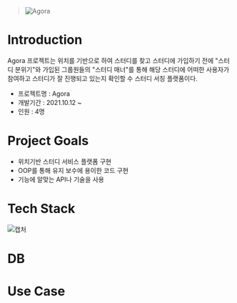 > ![Agora](https://user-images.githubusercontent.com/78465913/136164780-33ce9c62-3513-4a0c-b681-030466a930b8.png)
# Introduction
Agora 프로젝트는 위치를 기반으로 하여 스터디를 찾고 스터디에 가입하기 전에 "스터디 분위기"와 가입된 그룹원들의 "스터디 매너"를 통해 해당 스터디에 어떠한 사용자가 참여하고 스터디가 잘 진행되고 있는지 확인할 수 스터디 서칭 플랫폼이다.

- 프로젝트명 : Agora
- 개발기간 : 2021.10.12 ~  
- 인원 : 4명

# Project Goals
* 위치기반 스터디 서비스 플랫폼 구현
* OOP를 통해 유지 보수에 용이한 코드 구현
* 기능에 알맞는 API나 기술을 사용

# Tech Stack
![캡처](https://user-images.githubusercontent.com/78465913/136657810-3474346a-30ab-41ac-80db-de32f44c076b.PNG)

# DB

# Use Case
